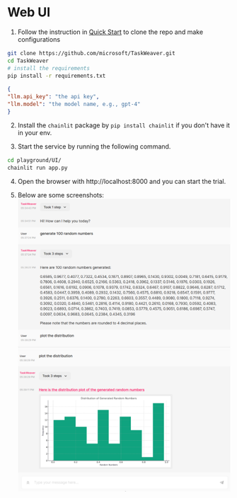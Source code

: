 # Web UI

1. Follow the instruction in [Quick Start](../quickstart.md) to clone the repo and make configurations

```bash
git clone https://github.com/microsoft/TaskWeaver.git
cd TaskWeaver
# install the requirements
pip install -r requirements.txt
```

```json
{
"llm.api_key": "the api key",
"llm.model": "the model name, e.g., gpt-4"
}
```

2. Install the `chainlit` package by `pip install chainlit` if you don't have it in your env.

3. Start the service by running the following command.

```bash
cd playground/UI/
chainlit run app.py
```

4. Open the browser with http://localhost:8000 and you can start the trial. 

5. Below are some screenshots:
![TaskWeaver UI Screenshot 1](../../static/img/ui_screenshot_1.png)
![TaskWeaver UI Screenshot 2](../../static/img/ui_screenshot_2.png)